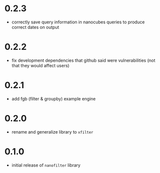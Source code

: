 # 0.2.3
* correctly save query information in nanocubes queries to produce correct dates on output

# 0.2.2
* fix development dependencies that github said were vulnerabilities (not that they would affect users)

# 0.2.1
 * add fgb (filter & groupby) example engine

# 0.2.0
 * rename and generalize library to `xfilter`

# 0.1.0
 * initial release of `nanofilter` library
